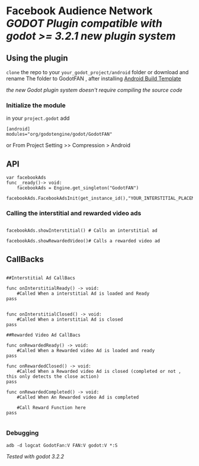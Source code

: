# Facebook Audience Network *GODOT Plugin compatible with godot >= 3.2.1 new plugin system*

## Using the plugin

`clone` the repo to your `your_godot_project/android` folder or download and rename The folder to GodotFAN , after installing [Android Build Template](https://docs.godotengine.org/en/stable/getting_started/workflow/export/android_custom_build.html)

*the new Godot plugin system doesn't require compiling the source code*


### Initialize the module
in your `project.godot` add 
```
[android]
modules="org/godotengine/godot/GodotFAN"
```
or From Project Setting >> Compression > Android

## API 
```gdscript
var facebookAds
func _ready()-> void:
	facebookAds = Engine.get_singleton("GodotFAN")
	facebookAds.FacebookAdsInit(get_instance_id(),"YOUR_INTERSTITIAL_PLACEMENT_id","YOUR_REWARDED_VIDEO_PLACEMENT_id")
```

### Calling the interstitial and rewarded video ads

```gdscript

facebookAds.showInterstitial() # Calls an interstitial ad

facebookAds.showRewardedVideo()# Calls a rewarded video ad

```

## CallBacks

```gdscript

##Interstitial Ad CallBacs

func onInterstitialReady() -> void:
	#Called When a interstitial Ad is loaded and Ready
pass


func onInterstitialClosed() -> void:
	#Called When a interstitial Ad is closed
pass

##Rewarded Video Ad CallBacs

func onRewardedReady() -> void:
	#Called When a Rewarded video Ad is loaded and ready
pass

func onRewardedClosed() -> void:
	#Called When a Rewarded video Ad is closed (completed or not , this only detects the close action)
pass

func onRewardedCompleted() -> void:
	#Called When An Rewarded video Ad is completed

	#Call Reward Function here
pass


```

### Debugging

`adb -d logcat GodotFan:V FAN:V godot:V *:S`

*Tested with godot 3.2.2*
